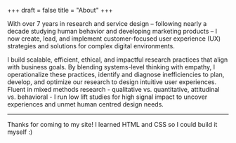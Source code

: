 +++
draft = false
title = "About"
+++

With over 7 years in research and service design – following nearly a decade studying human behavior and developing marketing products – I now create, lead, and implement customer-focused user experience (UX) strategies and solutions for complex digital environments.

I build scalable, efficient, ethical, and impactful research practices that align with business goals. By blending systems-level thinking with empathy, I operationalize these practices, identify and diagnose inefficiencies to plan, develop, and optimize our research to design intuitive user experiences. Fluent in mixed methods research - qualitative vs. quantitative, attitudinal vs. behavioral - I run low lift studies for high signal impact to uncover experiences and unmet human centred design needs.

***

Thanks for coming to my site! I learned HTML and CSS so I could build it myself :) 
